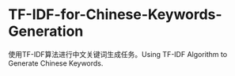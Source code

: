 # TF-IDF-for-Chinese-Keywords-Generation
使用TF-IDF算法进行中文关键词生成任务。Using TF-IDF Algorithm to Generate Chinese Keywords.
